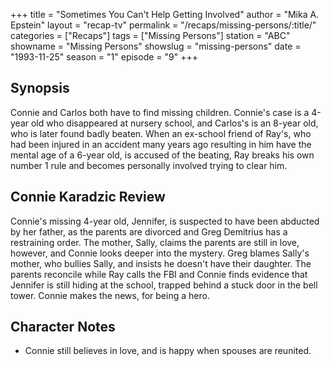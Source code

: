 +++
title = "Sometimes You Can't Help Getting Involved"
author = "Mika A. Epstein"
layout = "recap-tv"
permalink = "/recaps/missing-persons/:title/"
categories = ["Recaps"]
tags = ["Missing Persons"]
station = "ABC"
showname = "Missing Persons"
showslug = "missing-persons"
date = "1993-11-25"
season = "1"
episode = "9"
+++
  
## Synopsis

Connie and Carlos both have to find missing children. Connie's case is a 4-year old who disappeared at nursery school, and Carlos's is an 8-year old, who is later found badly beaten. When an ex-school friend of Ray's, who had been injured in an accident many years ago resulting in him have the mental age of a 6-year old, is accused of the beating, Ray breaks his own number 1 rule and becomes personally involved trying to clear him.

## Connie Karadzic Review

Connie's missing 4-year old, Jennifer, is suspected to have been abducted by her father, as the parents are divorced and Greg Demitrius has a restraining order. The mother, Sally, claims the parents are still in love, however, and Connie looks deeper into the mystery. Greg blames Sally's mother, who bullies Sally, and insists he doesn't have their daughter. The parents reconcile while Ray calls the FBI and Connie finds evidence that Jennifer is still hiding at the school, trapped behind a stuck door in the bell tower. Connie makes the news, for being a hero.

## Character Notes

* Connie still believes in love, and is happy when spouses are reunited.
